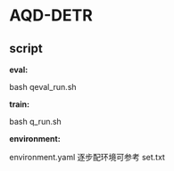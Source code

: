 # AQD-DETR

## script

**eval:** 

bash qeval_run.sh

**train:**

bash q_run.sh

**environment:**  

environment.yaml
逐步配环境可参考 set.txt


